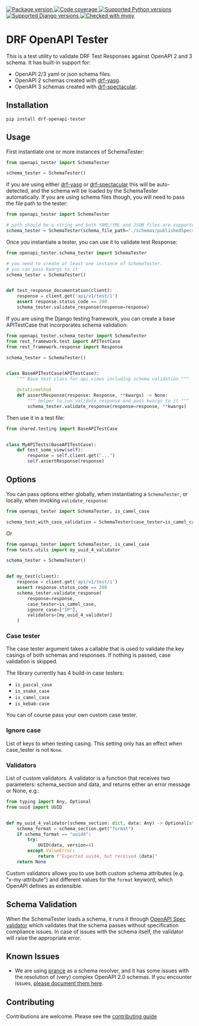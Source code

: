 <a href="https://pypi.org/project/drf-openapi-tester/">
    <img src="https://img.shields.io/pypi/v/drf-openapi-tester.svg" alt="Package version">
</a>
<a href="https://codecov.io/gh/snok/drf-openapi-tester">
    <img src="https://codecov.io/gh/snok/drf-openapi-tester/branch/master/graph/badge.svg" alt="Code coverage">
</a>
<a href="https://pypi.org/project/drf-openapi-tester/">
    <img src="https://img.shields.io/badge/python-3.6%2B-blue" alt="Supported Python versions">
</a>
<a href="https://pypi.python.org/pypi/drf-openapi-tester">
    <img src="https://img.shields.io/badge/django%20versions-2.2%2B-blue" alt="Supported Django versions">
</a>
<a href="http://mypy-lang.org/">
    <img src="http://www.mypy-lang.org/static/mypy_badge.svg" alt="Checked with mypy">
</a>

# DRF OpenAPI Tester

This is a test utility to validate DRF Test Responses against OpenAPI 2 and 3 schema. It has built-in support for:

- OpenAPI 2/3 yaml or json schema files.
- OpenAPI 2 schemas created with [drf-yasg](https://github.com/axnsan12/drf-yasg).
- OpenAPI 3 schemas created with [drf-spectacular](https://github.com/tfranzel/drf-spectacular).

## Installation

```shell script
pip install drf-openapi-tester
```

## Usage

First instantiate one or more instances of SchemaTester:

```python
from openapi_tester import SchemaTester

schema_tester = SchemaTester()


```

If you are using either [drf-yasg](https://github.com/axnsan12/drf-yasg)
or [drf-spectacular](https://github.com/tfranzel/drf-spectacular) this will be auto-detected, and the schema will be
loaded by the SchemaTester automatically. If you are using schema files though, you will need to pass the file path to
the tester:

```python
from openapi_tester import SchemaTester

# path should be a string and both YAML/YML and JSON files are supported
schema_tester = SchemaTester(schema_file_path="./schemas/publishedSpecs.yaml")


```

Once you instantiate a tester, you can use it to validate test Response:

```python
from openapi_tester.schema_tester import SchemaTester

# you need to create at least one instance of SchemaTester.
# you can pass kwargs to it
schema_tester = SchemaTester()


def test_response_documentation(client):
    response = client.get('api/v1/test/1')
    assert response.status_code == 200
    schema_tester.validate_response(response=response)
```

If you are using the Django testing framework, you can create a base APITestCase that incorporates schema validation:

```python
from openapi_tester.schema_tester import SchemaTester
from rest_framework.test import APITestCase
from rest_framework.response import Response

schema_tester = SchemaTester()


class BaseAPITestCase(APITestCase):
    """ Base test class for api views including schema validation """

    @staticmethod
    def assertResponse(response: Response, **kwargs) -> None:
        """ helper to run validate_response and pass kwargs to it """
        schema_tester.validate_response(response=response, **kwargs)
```

Then use it in a test file:

```python
from shared.testing import BaseAPITestCase


class MyAPITests(BaseAPITestCase):
    def test_some_view(self):
        response = self.client.get("...")
        self.assertResponse(response)
```

## Options

You can pass options either globally, when instantiating a `SchemaTester`, or locally, when
invoking `validate_response`:

```python
from openapi_tester import SchemaTester, is_camel_case

schema_test_with_case_validation = SchemaTester(case_tester=is_camel_case, ignore_case=["IP"])

```

Or

```python
from openapi_tester import SchemaTester, is_camel_case
from tests.utils import my_uuid_4_validator

schema_tester = SchemaTester()


def my_test(client):
    response = client.get('api/v1/test/1')
    assert response.status_code == 200
    schema_tester.validate_response(
        response=response,
        case_tester=is_camel_case,
        ignore_case=["IP"],
        validators=[my_uuid_4_validator]
    )
```

### Case tester

The case tester argument takes a callable that is used to validate the key casings of both schemas and responses. If
nothing is passed, case validation is skipped.

The library currently has 4 build-in case testers:

- `is_pascal_case`
- `is_snake_case`
- `is_camel_case`
- `is_kebab-case`

You can of course pass your own custom case tester.

### Ignore case

List of keys to when testing casing. This setting only has an effect when case_tester is not `None`.

### Validators

List of custom validators. A validator is a function that receives two parameters: schema_section and data, and returns
either an error message or None, e.g.:

```python
from typing import Any, Optional
from uuid import UUID


def my_uuid_4_validator(schema_section: dict, data: Any) -> Optional[str]:
    schema_format = schema_section.get("format")
    if schema_format == "uuid4":
        try:
            UUID(data, version=4)
        except ValueError:
            return f"Expected uuid4, but received {data}"
    return None
```

Custom validators allows you to use both custom schema attributes (e.g. "x-my-attribute") and different values
for the `format` keyword, which OpenAPI defines as extensible.

## Schema Validation

When the SchemaTester loads a schema, it runs it through
[OpenAPI Spec validator](https://github.com/p1c2u/openapi-spec-validator) which validates that the schema passes without
specification compliance issues. In case of issues with the schema itself, the validator will raise the appropriate
error.

## Known Issues

* We are using [prance](https://github.com/jfinkhaeuser/prance) as a schema resolver, and it has some issues with the
  resolution of (very) complex OpenAPI 2.0 schemas. If you encounter
  issues, [please document them here](https://github.com/snok/drf-openapi-tester/issues/205).

## Contributing

Contributions are welcome. Please see the [contributing guide](CONTRIBUTING.md)
